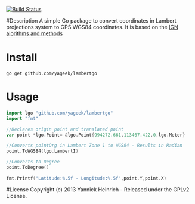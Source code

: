[![Build Status](https://travis-ci.org/YaGeek/lambertgo.png?branch=develop)](https://travis-ci.org/YaGeek/lambertgo)

#Description
A simple Go package to convert coordinates in Lambert projections system to GPS WGS84 coordinates. It is based on the [IGN alorithms and methods](http://geodesie.ign.fr/contenu/fichiers/documentation/algorithmes/notice/NTG_71.pdf)

# Install
	go get github.com/yageek/lambertgo
# Usage

```go
import lgo "github.com/yageek/lambertgo"
import "fmt"

//Declares origin point and translated point
var point *lgo.Point= &lgo.Point{994272.661,113467.422,0,lgo.Meter}

//Converts pointOrg in Lambert Zone 1 to WGS84 - Results in Radian
point.ToWGS84(lgo.LambertI)

//Converts to Degree
point.ToDegree()

fmt.Printf("Latitude:%.5f - Longitude:%.5f",point.Y,point.X)
```

#License
Copyright (c) 2013 Yannick Heinrich - Released under the GPLv2 License.

